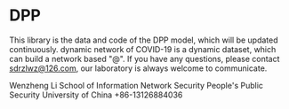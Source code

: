 # DPP
This library is the data and code of the DPP model, which will be updated continuously.
dynamic network of COVID-19 is a dynamic dataset, which can build a network based "@".
If you have any questions, please contact sdrzlwz@126.com, our laboratory is always welcome to communicate.

Wenzheng Li
School of Information Network Security
People's Public Security University of China
+86-13126884036
